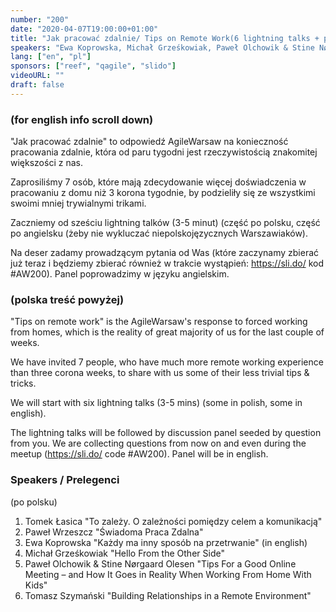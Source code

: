```yaml
---
number: "200"
date: "2020-04-07T19:00:00+01:00"
title: "Jak pracować zdalnie/ Tips on Remote Work(6 lightning talks + panel)"
speakers: "Ewa Koprowska, Michał Grześkowiak, Paweł Olchowik & Stine Nørgaard Olesen, Paweł Wrzeszcz, Tomasz Łasica, Tomasz Szymański"
lang: ["en", "pl"]
sponsors: ["reef", "qagile", "slido"]
videoURL: ""
draft: false
---
```


### (for english info scroll down)

"Jak pracować zdalnie" to odpowiedź AgileWarsaw na konieczność pracowania zdalnie, która od paru tygodni jest rzeczywistością znakomitej większości z nas.

Zaprosiliśmy 7 osób, które mają zdecydowanie więcej doświadczenia w pracowaniu z domu niż 3 korona tygodnie, by podzieliły się ze wszystkimi swoimi mniej trywialnymi trikami.

Zaczniemy od sześciu lightning talków (3-5 minut) (część po polsku, część po angielsku (żeby nie wykluczać niepolskojęzycznych Warszawiaków).

Na deser zadamy prowadzącym pytania od Was (które zaczynamy zbierać już teraz i będziemy zbierać również w trakcie wystąpień: https://sli.do/ kod #AW200). Panel poprowadzimy w języku angielskim.


### (polska treść powyżej)

"Tips on remote work" is the AgileWarsaw's response to forced working from homes, which is the reality of great majority of us for the last couple of weeks.

We have invited 7 people, who have much more remote working experience than three corona weeks, to share with us some of their less trivial tips & tricks.

We will start with six lightning talks (3-5 mins) (some in polish, some in english).

The lightning talks will be followed by discussion panel seeded by question from you. We are collecting questions from now on and even during the meetup (https://sli.do/ code #AW200). Panel will be in english.

### Speakers / Prelegenci
(po polsku)
1. Tomek Łasica "To zależy. O zależności pomiędzy celem a komunikacją"
2. Paweł Wrzeszcz "Świadoma Praca Zdalna"
3. Ewa Koprowska "Każdy ma inny sposób na przetrwanie"
(in english)
4. Michał Grześkowiak "Hello From the Other Side"
5. Paweł Olchowik & Stine Nørgaard Olesen "Tips For a Good Online Meeting – and How It Goes in Reality When Working From Home With Kids"
6. Tomasz Szymański "Building Relationships in a Remote Environment"
